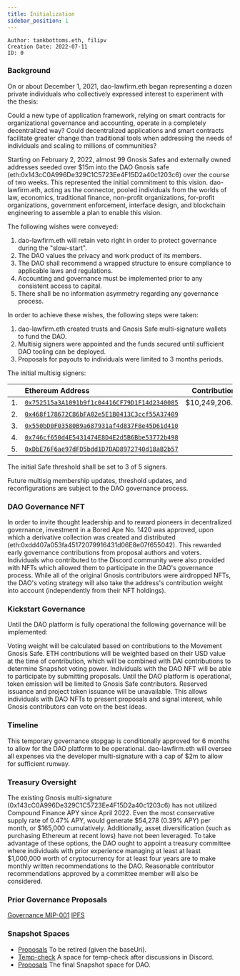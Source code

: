 ```yaml
---
title: Initialization
sidebar_position: 1
---
```


```
Author: tankbottoms.eth, filipv
Creation Date: 2022-07-11
ID: 0
```

### Background

On or about December 1, 2021, dao-lawfirm.eth began representing a dozen private individuals who collectively expressed interest to experiment with the thesis:

Could a new type of application framework, relying on smart contracts for organizational governance and accounting, operate in a completely decentralized way? Could decentralized applications and smart contracts facilitate greater change than traditional tools when addressing the needs of individuals and scaling to millions of communities?

Starting on February 2, 2022, almost 99 Gnosis Safes and externally owned addresses seeded over $15m into the DAO Gnosis safe (eth:0x143cC0A996De329C1C5723Ee4F15D2a40c1203c6) over the course of two weeks. This represented the initial commitment to this vision. dao-lawfirm.eth, acting as the connector, pooled individuals from the worlds of law, economics, traditional finance, non-profit organizations, for-profit organizations, government enforcement, interface design, and blockchain engineering to assemble a plan to enable this vision.

The following wishes were conveyed:

1. dao-lawfirm.eth will retain veto right in order to protect governance during the "slow-start".
2. The DAO values the privacy and work product of its members.
3. The DAO shall recommend a wrapped structure to ensure compliance to applicable laws and regulations.
4. Accounting and governance must be implemented prior to any consistent access to capital.
5. There shall be no information asymmetry regarding any governance process.

In order to achieve these wishes, the following steps were taken:

1. dao-lawfirm.eth created trusts and Gnosis Safe multi-signature wallets to fund the DAO.
2. Multisig signers were appointed and the funds secured until sufficient DAO tooling can be deployed.
3. Proposals for payouts to individuals were limited to 3 months periods.

The initial multisig signers:

|     | Ethereum Address                           |  Contribution  |
| :-: | :----------------------------------------- | :------------: |
| 1.  | [`0x752515a3A1091b9f1c04416CF79D1F14d2340085`](https://etherscan.io/address/0x752515a3a1091b9f1c04416cf79d1f14d2340085) | $10,249,206.01 |
| 2.  | [`0x468f178672C86bFA02e5E1B0413C3ccf55A37409`](https://etherscan.io/address/0x468f178672C86bFA02e5E1B0413C3ccf55A37409) |                |
| 3.  | [`0x550bD0F03580B9a687931af4d837F8e45D61d410`](https://etherscan.io/address/0x550bD0F03580B9a687931af4d837F8e45D61d410) |                |
| 4.  | [`0x746cf650d4E5431474E8D4E2d5B6Bbe53772b498`](https://etherscan.io/address/0x746cf650d4E5431474E8D4E2d5B6Bbe53772b498) |                |
| 5.  | [`0xDbE76F6ae97dFD5bdd1D7DAD8972740d18aB2b57`](https://etherscan.io/address/0xDbE76F6ae97dFD5bdd1D7DAD8972740d18aB2b57) |                |

The initial Safe threshold shall be set to 3 of 5 signers.

Future multisig membership updates, threshold updates, and reconfigurations are subject to the DAO governance process.

### DAO Governance NFT

In order to invite thought leadership and to reward pioneers in decentralized governance, investment in a Bored Ape No. 1420 was approved, upon which a derivative collection was created and distributed (eth:0xdd407a053fa45172079916431d06E8e07f655042). This rewarded early governance contributions from proposal authors and voters. Individuals who contributed to the Discord community were also provided with NFTs which allowed them to participate in the DAO's governance process. While all of the original Gnosis contributors were airdropped NFTs, the DAO's voting strategy will also take the address's contribution weight into account (independently from their NFT holdings).

### Kickstart Governance

Until the DAO platform is fully operational the following governance will be implemented:

Voting weight will be calculated based on contributions to the Movement Gnosis Safe. ETH contributions will be weighted based on their USD value at the time of contribution, which will be combined with DAI contributions to determine Snapshot voting power. Individuals with the DAO NFT will be able to participate by submitting proposals. Until the DAO platform is operational, token emission will be limited to Gnosis Safe contributors. Reserved issuance and project token issuance will be unavailable. This allows individuals with DAO NFTs to present proposals and signal interest, while Gnosis contributors can vote on the best ideas.

### Timeline

This temporary governance stopgap is conditionally approved for 6 months to allow for the DAO platform to be operational. dao-lawfirm.eth will oversee all expenses via the developer multi-signature with a cap of $2m to allow for sufficient runway.

### Treasury Oversight

The existing Gnosis multi-signature (0x143cC0A996De329C1C5723Ee4F15D2a40c1203c6) has not utilized Compound Finance APY since April 2022. Even the most conservative supply rate of 0.47% APY, would generate $54,278 (0.39% APY) per month, or $165,000 cumulatively. Additionally, asset diversification (such as purchasing Ethereum at recent lows) have not been leveraged. To take advantage of these options, the DAO ought to appoint a treasury committee where individuals with prior experience managing at least at least $1,000,000 worth of cryptocurrency for at least four years are to make monthly written recommendations to the DAO. Reasonable contributor recommendations approved by a committee member will also be considered.

### Prior Governance Proposals

[Governance MIP-001](https://snapshot.org/#/movedao.eth/proposal/0x5494278f1f52faed8f2a0d61f0909d81d92364fa871a2b9183a61ce179bc7671)
[IPFS](https://snapshot.mypinata.cloud/ipfs/QmRDyENgBHSDNr3YuoGhS3yvnyzNfumtxoKm39h8NsD9Jn)

### Snapshot Spaces

-   [Proposals](https://snapshot.org/#/movedao.eth) To be retired (given the baseUri).
-   [Temp-check](https://snapshot.org/#/tempcheck.movedao.eth) A space for temp-check after discussions in Discord.
-   [Proposals](https://snapshot.org/#/snapshot.movedao.eth) The final Snapshot space for DAO.
